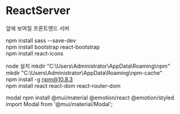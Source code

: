 # ReactServer
앞에 보여질 프론트엔드 서버

npm install sass --save-dev<br>
npm install bootstrap react-bootstrap<br>
npm install react-icons<br>


node 설치
mkdir "C:\Users\Administrator\AppData\Roaming\npm"<br>
mkdir "C:\Users\Administrator\AppData\Roaming\npm-cache"<br>
npm install -g npm@10.8.3<br>
npm install react react-dom react-router-dom<br>

modal
npm install @mui/material @emotion/react @emotion/styled<br>
import Modal from '@mui/material/Modal';<br>
